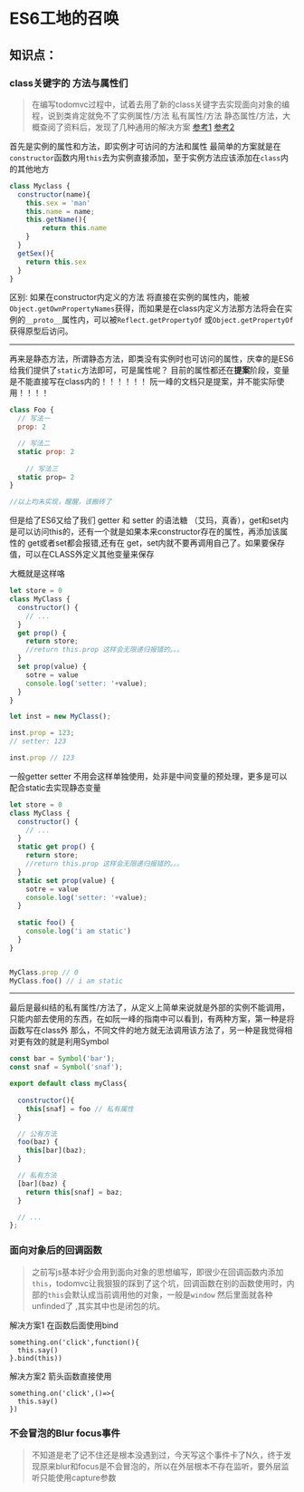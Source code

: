 # ES6工地的召唤

## 知识点：

### class关键字的 方法与属性们

> 在编写todomvc过程中，试着去用了新的class关键字去实现面向对象的编程，说到类肯定就免不了实例属性/方法 私有属性/方法 静态属性/方法，大概查阅了资料后，发现了几种通用的解决方案 [参考1](https://segmentfault.com/a/1190000008606016) [参考2](http://es6.ruanyifeng.com/#docs/class#Class-%E7%9A%84%E9%9D%99%E6%80%81%E5%B1%9E%E6%80%A7%E5%92%8C%E5%AE%9E%E4%BE%8B%E5%B1%9E%E6%80%A7)

首先是实例的属性和方法，即实例才可访问的方法和属性 最简单的方案就是在`constructor`函数内用`this`去为实例直接添加，至于实例方法应该添加在`class`内的其他地方

```js
class Myclass {
  constructor(name){
    this.sex = 'man'
    this.name = name;
    this.getName(){
		return this.name
    }
  }
  getSex(){
	return this.sex	
  }
}
```

区别: 如果在constructor内定义的方法 将直接在实例的属性内，能被`Object.getOwnPropertyNames`获得，而如果是在class内定义方法那方法将会在实例的`__proto__`属性内，可以被`Reflect.getPropertyOf` 或`Object.getPropertyOf`获得原型后访问。

---

再来是静态方法，所谓静态方法，即类没有实例时也可访问的属性，庆幸的是ES6给我们提供了`static`方法即可，可是属性呢？ 目前的属性都还在**提案**阶段，变量是不能直接写在class内的！！！！！！ 阮一峰的文档只是提案，并不能实际使用！！！！ 

```js
class Foo {
  // 写法一
  prop: 2

  // 写法二
  static prop: 2
  
    // 写法三
  static prop= 2
}

//以上均未实现，醒醒，该搬砖了
```



但是给了ES6又给了我们 getter 和 setter 的语法糖 （艾玛，真香），get和set内是可以访问this的，还有一个就是如果本来constructor存在的属性，再添加该属性的 get或者set都会报错,还有在 get，set内就不要再调用自己了。如果要保存值，可以在CLASS外定义其他变量来保存

大概就是这样咯

```js
let store = 0
class MyClass {
  constructor() {
    // ...
  }
  get prop() {
    return store;
    //return this.prop 这样会无限递归报错的。。。
  }
  set prop(value) {
    sotre = value
    console.log('setter: '+value);
  }
}

let inst = new MyClass();

inst.prop = 123;
// setter: 123

inst.prop // 123
```



一般getter setter 不用会这样单独使用，处非是中间变量的预处理，更多是可以配合static去实现静态变量

```js
let store = 0
class MyClass {
  constructor() {
    // ...
  }
  static get prop() {
    return store;
    //return this.prop 这样会无限递归报错的。。。
  }
  static set prop(value) {
    sotre = value
    console.log('setter: '+value);
  }
  
  static foo() {
	console.log('i am static')	
  }
}


MyClass.prop // 0
MyClass.foo() // i am static

```



---

最后是最纠结的私有属性/方法了，从定义上简单来说就是外部的实例不能调用，只能内部去使用的东西，在如阮一峰的指南中可以看到，有两种方案，第一种是将函数写在class外 那么，不同文件的地方就无法调用该方法了，另一种是我觉得相对更有效的就是利用Symbol

```js
const bar = Symbol('bar');
const snaf = Symbol('snaf');

export default class myClass{
  
  constructor(){
    this[snaf] = foo // 私有属性
  }

  // 公有方法
  foo(baz) {
    this[bar](baz);
  }

  // 私有方法
  [bar](baz) {
    return this[snaf] = baz;
  }

  // ...
};
```

### 面向对象后的回调函数

> 之前写js基本好少会用到面向对象的思想编写，即很少在回调函数内添加`this`，todomvc让我狠狠的踩到了这个坑，回调函数在别的函数使用时，内部的`this`会默认成当前调用他的对象，一般是`window` 然后里面就各种unfinded了 ,其实其中也是闭包的坑。

解决方案1 在函数后面使用bind

```
something.on('click',function(){
  this.say()
}.bind(this))
```

解决方案2 箭头函数直接使用

```
something.on('click',()=>{
  this.say()
})
```



### 不会冒泡的Blur focus事件 

> 不知道是老了记不住还是根本没遇到过，今天写这个事件卡了N久，终于发现原来blur和focus是不会冒泡的，所以在外层根本不存在监听，要外层监听只能使用capture参数